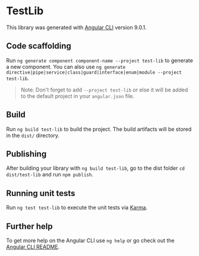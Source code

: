 # TestLib

This library was generated with [Angular CLI](https://github.com/angular/angular-cli) version 9.0.1.

## Code scaffolding

Run `ng generate component component-name --project test-lib` to generate a new component. You can also use `ng generate directive|pipe|service|class|guard|interface|enum|module --project test-lib`.
> Note: Don't forget to add `--project test-lib` or else it will be added to the default project in your `angular.json` file. 

## Build

Run `ng build test-lib` to build the project. The build artifacts will be stored in the `dist/` directory.

## Publishing

After building your library with `ng build test-lib`, go to the dist folder `cd dist/test-lib` and run `npm publish`.

## Running unit tests

Run `ng test test-lib` to execute the unit tests via [Karma](https://karma-runner.github.io).

## Further help

To get more help on the Angular CLI use `ng help` or go check out the [Angular CLI README](https://github.com/angular/angular-cli/blob/master/README.md).
